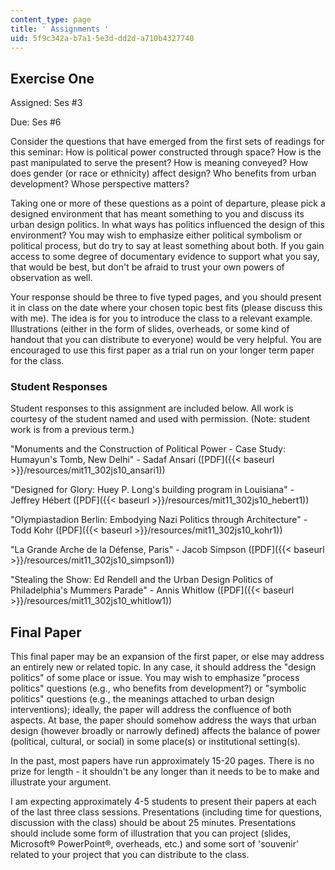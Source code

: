 ```yaml
---
content_type: page
title: ' Assignments '
uid: 5f9c342a-b7a1-5e3d-dd2d-a710b4327740
---
```


Exercise One
------------

Assigned: Ses #3

Due: Ses #6

Consider the questions that have emerged from the first sets of readings for this seminar: How is political power constructed through space? How is the past manipulated to serve the present? How is meaning conveyed? How does gender (or race or ethnicity) affect design? Who benefits from urban development? Whose perspective matters?

Taking one or more of these questions as a point of departure, please pick a designed environment that has meant something to you and discuss its urban design politics. In what ways has politics influenced the design of this environment? You may wish to emphasize either political symbolism or political process, but do try to say at least something about both. If you gain access to some degree of documentary evidence to support what you say, that would be best, but don't be afraid to trust your own powers of observation as well.

Your response should be three to five typed pages, and you should present it in class on the date where your chosen topic best fits (please discuss this with me). The idea is for you to introduce the class to a relevant example. Illustrations (either in the form of slides, overheads, or some kind of handout that you can distribute to everyone) would be very helpful. You are encouraged to use this first paper as a trial run on your longer term paper for the class.

### Student Responses

Student responses to this assignment are included below. All work is courtesy of the student named and used with permission. (Note: student work is from a previous term.)

"Monuments and the Construction of Political Power - Case Study: Humayun's Tomb, New Delhi" - Sadaf Ansari ([PDF]({{< baseurl >}}/resources/mit11_302js10_ansari1))

"Designed for Glory: Huey P. Long's building program in Louisiana" - Jeffrey Hébert ([PDF]({{< baseurl >}}/resources/mit11_302js10_hebert1))

"Olympiastadion Berlin: Embodying Nazi Politics through Architecture" - Todd Kohr ([PDF]({{< baseurl >}}/resources/mit11_302js10_kohr1))

"La Grande Arche de la Défense, Paris" - Jacob Simpson ([PDF]({{< baseurl >}}/resources/mit11_302js10_simpson1))

"Stealing the Show: Ed Rendell and the Urban Design Politics of Philadelphia's Mummers Parade" - Annis Whitlow ([PDF]({{< baseurl >}}/resources/mit11_302js10_whitlow1))

Final Paper
-----------

This final paper may be an expansion of the first paper, or else may address an entirely new or related topic. In any case, it should address the "design politics" of some place or issue. You may wish to emphasize "process politics" questions (e.g., who benefits from development?) or "symbolic politics" questions (e.g., the meanings attached to urban design interventions); ideally, the paper will address the confluence of both aspects. At base, the paper should somehow address the ways that urban design (however broadly or narrowly defined) affects the balance of power (political, cultural, or social) in some place(s) or institutional setting(s).

In the past, most papers have run approximately 15-20 pages. There is no prize for length - it shouldn't be any longer than it needs to be to make and illustrate your argument.

I am expecting approximately 4-5 students to present their papers at each of the last three class sessions. Presentations (including time for questions, discussion with the class) should be about 25 minutes. Presentations should include some form of illustration that you can project (slides, Microsoft® PowerPoint®, overheads, etc.) and some sort of 'souvenir' related to your project that you can distribute to the class.